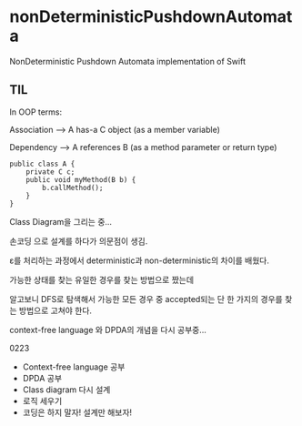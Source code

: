 # nonDeterministicPushdownAutomata
NonDeterministic Pushdown Automata implementation of Swift


## TIL

In OOP terms:

Association --> A has-a C object (as a member variable)

Dependency --> A references B (as a method parameter or return type)

```
public class A {
    private C c;
    public void myMethod(B b) {
        b.callMethod();
    }
}
```

Class Diagram을 그리는 중...

손코딩 으로 설계를 하다가 의문점이 생김.

ε를 처리하는 과정에서 deterministic과 non-deterministic의 차이를 배웠다.

가능한 상태를 찾는 유일한 경우를 찾는 방법으로 짰는데

알고보니 DFS로 탐색해서 가능한 모든 경우 중 accepted되는 단 한 가지의 경우를 찾는 방법으로 고쳐야 한다.

context-free language 와 DPDA의 개념을 다시 공부중...

0223

- Context-free language 공부
- DPDA 공부
- Class diagram 다시 설계
- 로직 세우기
- 코딩은 하지 말자! 설계만 해보자!